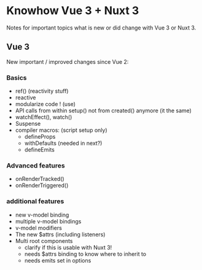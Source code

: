 # Knowhow Vue 3 + Nuxt 3

Notes for important topics what is new or did change with Vue 3 or Nuxt 3.

## Vue 3

New important / improved changes since Vue 2:

### Basics

* ref() (reactivity stuff)
* reactive
* modularize code ! (use)
* API calls from within setup() not from created() anymore (it the same)
* watchEffect(), watch()
* Suspense
* compiler macros: (script setup only)
  * defineProps
  * withDefaults (needed in next?)
  * defineEmits

### Advanced features

* onRenderTracked()
* onRenderTriggered()


### additional features

* new v-model binding
* multiple v-model bindings
* v-model modifiers
* The new $attrs (including listeners)
* Multi root components
  * clarify if this is usable with Nuxt 3!
  * needs $attrs binding to know where to inherit to
  * needs emits set in options
